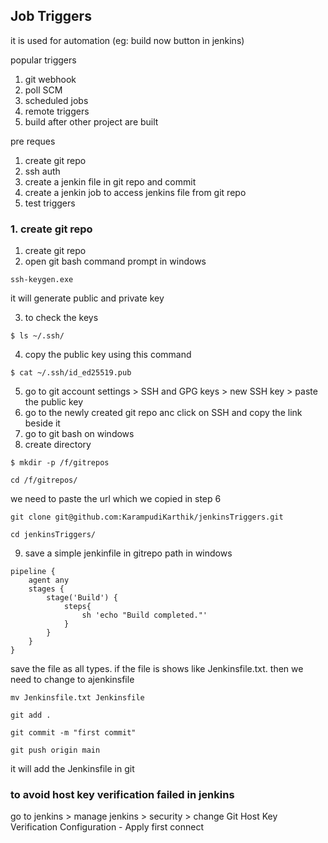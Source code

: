 ## Job Triggers

it is used for automation (eg: build now button in jenkins)

popular triggers
1. git webhook
2. poll SCM
3. scheduled jobs
4. remote triggers
5. build after other project are built

pre reques
1. create git repo
2. ssh auth
3. create a jenkin file in git repo and commit
4. create a jenkin job to access jenkins file from git repo
5. test triggers

### 1. create git repo
1. create git repo
2. open git bash command prompt in windows
```
ssh-keygen.exe
```
it will generate public and private key

3. to check the keys
```
$ ls ~/.ssh/
```

4. copy the public key using this command
```
$ cat ~/.ssh/id_ed25519.pub
```

5. go to git account settings > SSH and GPG keys > new SSH key > paste the public key
6. go to the newly created git repo anc click on SSH and copy the link beside it
7. go to git bash on windows
8. create directory
```
$ mkdir -p /f/gitrepos
```

```
cd /f/gitrepos/
```
we need to paste the url which we copied in step 6
```
git clone git@github.com:KarampudiKarthik/jenkinsTriggers.git
```

```
cd jenkinsTriggers/
```

9. save a simple jenkinfile in gitrepo path in windows
```
pipeline {
	agent any
	stages {
		stage('Build') {
			steps{
				sh 'echo "Build completed."'
			}
		}
	}
}
```
save the file as all types. if the file is shows like Jenkinsfile.txt. then we need to change to ajenkinsfile
```
mv Jenkinsfile.txt Jenkinsfile
```

```
git add .
```

```
git commit -m "first commit"
```

```
git push origin main
```

it will add the Jenkinsfile in git

### to avoid host key verification failed in jenkins
go to jenkins > manage jenkins > security > change  Git Host Key Verification Configuration - Apply first connect


